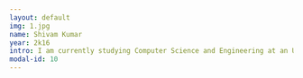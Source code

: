 ```yaml
---
layout: default
img: 1.jpg
name: Shivam Kumar
year: 2k16
intro: I am currently studying Computer Science and Engineering at an Undergraduate level. My areas of interest include, Machine Learning and Computer Vision.
modal-id: 10
---
```

